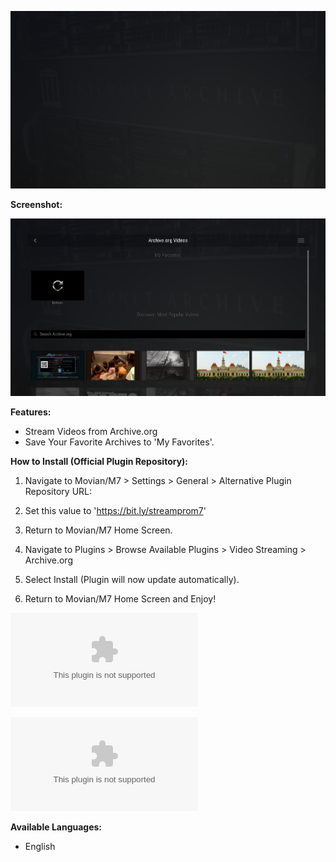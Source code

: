 ![Internet Archive Logo](/bg.png)


**Screenshot:**

![Screenshot](/Screenshots/1.png)


**Features:**

* Stream Videos from Archive.org
* Save Your Favorite Archives to 'My Favorites'.


**How to Install (Official Plugin Repository):**

1) Navigate to Movian/M7 > Settings > General > Alternative Plugin Repository URL:

2) Set this value to 'https://bit.ly/streamprom7'

3) Return to Movian/M7 Home Screen.

4) Navigate to Plugins > Browse Available Plugins > Video Streaming > Archive.org

5) Select Install (Plugin will now update automatically).

6) Return to Movian/M7 Home Screen and Enjoy!


![Stable-Release plugin.zip Download (Latest Version)](/internetarchive_stable.zip?raw=true)

![Pre-Release plugin.zip (May Contain Bugs)](/internetarchive.zip?raw=true)


**Available Languages:**

* English


